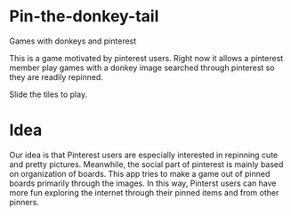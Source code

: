 Pin-the-donkey-tail
===================

Games with donkeys and pinterest

This is a game motivated by pinterest users. Right now it allows a pinterest member play games with a donkey image searched through pinterest so they are readily repinned. 

Slide the tiles to play.


Idea
====================
Our idea is that Pinterest users are especially interested in repinning cute and pretty pictures. Meanwhile, the social part of pinterest is mainly based on organization of boards. This app tries to make a game out of pinned boards primarily through the images. In this way, Pinterst users can have more fun exploring the internet through their pinned items and from other pinners.
